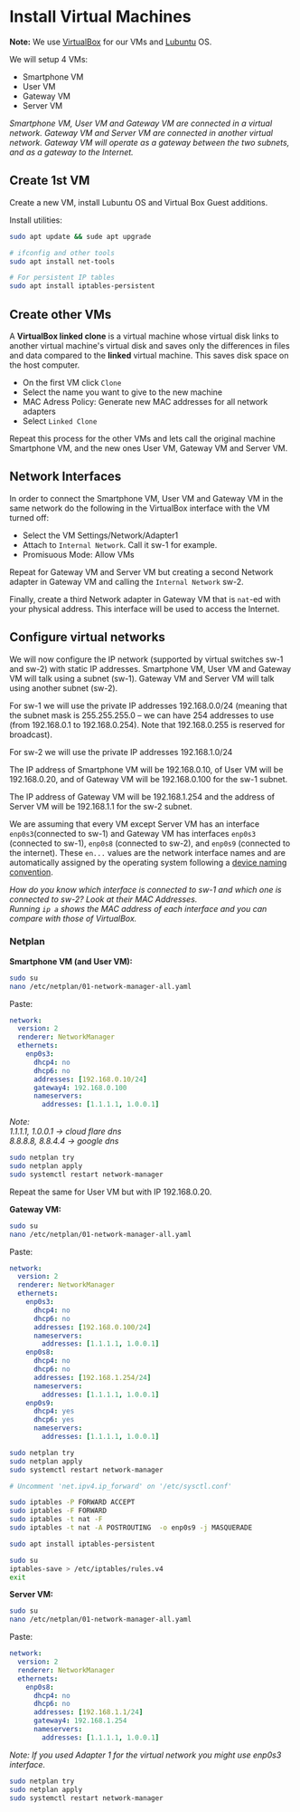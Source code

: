 # Install Virtual Machines

**Note:** We use [VirtualBox](https://www.virtualbox.org/wiki/Downloads) for our VMs and [Lubuntu](https://lubuntu.net/downloads/) OS.

We will setup 4 VMs:

- Smartphone VM
- User VM
- Gateway VM
- Server VM

*Smartphone VM, User VM and Gateway VM are connected in a virtual network.
Gateway VM and Server VM are connected in another virtual network.
Gateway VM will operate as a gateway between the two subnets, and as a gateway to the Internet.*

## Create 1st VM

Create a new VM, install Lubuntu OS and Virtual Box Guest additions.

Install utilities:

```sh
sudo apt update && sude apt upgrade

# ifconfig and other tools
sudo apt install net-tools

# For persistent IP tables
sudo apt install iptables-persistent
```

## Create other VMs

A **VirtualBox linked clone** is a virtual machine whose virtual disk links to another virtual machine's virtual disk and saves only the differences in files and data compared to the **linked** virtual machine. This saves disk space on the host computer.

- On the first VM click `Clone`
- Select the name you want to give to the new machine
- MAC Adress Policy: Generate new MAC addresses for all network adapters
- Select `Linked Clone`

Repeat this process for the other VMs and lets call the original machine Smartphone VM, and the new ones User VM, Gateway VM and Server VM.

## Network Interfaces

In order to connect the Smartphone VM, User VM and Gateway VM in the same network do the following in the VirtualBox interface with the VM turned off:

- Select the VM Settings/Network/Adapter1
- Attach to `Internal Network`. Call it sw-1 for example.
- Promisuous Mode: Allow VMs

Repeat for Gateway VM and Server VM but creating a second Network adapter in Gateway VM and calling the `Internal Network` sw-2.

Finally, create a third Network adapter in Gateway VM that is `nat`-ed with your physical address. 
This interface will be used to access the Internet.

## Configure virtual networks

We will now configure the IP network (supported by virtual switches sw-1 and sw-2) with static IP addresses. 
Smartphone VM, User VM and Gateway VM will talk using a subnet (sw-1). Gateway VM and Server VM will talk using another subnet (sw-2).

For sw-1 we will use the private IP addresses 192.168.0.0/24 (meaning that the subnet mask is 255.255.255.0 – we can have 254 addresses to use (from 192.168.0.1 to 192.168.0.254). Note that 192.168.0.255 is reserved for broadcast).

For sw-2 we will use the private IP addresses 192.168.1.0/24

The IP address of Smartphone VM will be 192.168.0.10, of User VM will be 192.168.0.20, and of Gateway VM will be 192.168.0.100 for the sw-1 subnet.

The IP address of Gateway VM will be 192.168.1.254 and the address of Server VM will be 192.168.1.1 for the sw-2 subnet. 

We are assuming that every VM except Server VM has an interface `enp0s3`(connected to sw-1) and Gateway VM has interfaces `enp0s3` (connected to sw-1), `enp0s8` (connected to sw-2), and `enp0s9` (connected to the internet). 
These `en...` values are the network interface names and are automatically assigned by the operating system following a [device naming convention](https://en.wikipedia.org/wiki/Consistent_Network_Device_Naming).

_How do you know which interface is connected to sw-1 and which one is connected to sw-2? 
Look at their MAC Addresses.  
Running `ip a` shows the MAC address of each interface and you can compare with those of VirtualBox._

### Netplan

**Smartphone VM (and User VM):**

```sh
sudo su
nano /etc/netplan/01-network-manager-all.yaml
```

Paste:
```yaml
network:
  version: 2
  renderer: NetworkManager
  ethernets:
    enp0s3:
      dhcp4: no
      dhcp6: no
      addresses: [192.168.0.10/24]
      gateway4: 192.168.0.100
      nameservers:
        addresses: [1.1.1.1, 1.0.0.1]
```

_Note:  
1.1.1.1, 1.0.0.1 -> cloud flare dns  
8.8.8.8, 8.8.4.4 -> google dns_

```sh
sudo netplan try
sudo netplan apply
sudo systemctl restart network-manager
```

Repeat the same for User VM but with IP 192.168.0.20.

**Gateway VM:**

```sh
sudo su
nano /etc/netplan/01-network-manager-all.yaml
```

Paste:
```yaml
network:
  version: 2
  renderer: NetworkManager
  ethernets:
    enp0s3:
      dhcp4: no
      dhcp6: no
      addresses: [192.168.0.100/24]
      nameservers:
        addresses: [1.1.1.1, 1.0.0.1]
    enp0s8:
      dhcp4: no
      dhcp6: no
      addresses: [192.168.1.254/24]
      nameservers:
        addresses: [1.1.1.1, 1.0.0.1]
    enp0s9:
      dhcp4: yes
      dhcp6: yes
      nameservers:
        addresses: [1.1.1.1, 1.0.0.1]
```

```sh
sudo netplan try
sudo netplan apply
sudo systemctl restart network-manager

# Uncomment 'net.ipv4.ip_forward' on '/etc/sysctl.conf'

sudo iptables -P FORWARD ACCEPT
sudo iptables -F FORWARD
sudo iptables -t nat -F
sudo iptables -t nat -A POSTROUTING  -o enp0s9 -j MASQUERADE

sudo apt install iptables-persistent

sudo su
iptables-save > /etc/iptables/rules.v4
exit
```

**Server VM:**

```sh
sudo su
nano /etc/netplan/01-network-manager-all.yaml
```

Paste:
```yaml
network:
  version: 2
  renderer: NetworkManager
  ethernets:
    enp0s8:
      dhcp4: no
      dhcp6: no
      addresses: [192.168.1.1/24]
      gateway4: 192.168.1.254
      nameservers:
        addresses: [1.1.1.1, 1.0.0.1]
```

_Note: If you used Adapter 1 for the virtual network you might use enp0s3 interface._

```sh
sudo netplan try
sudo netplan apply
sudo systemctl restart network-manager
```


